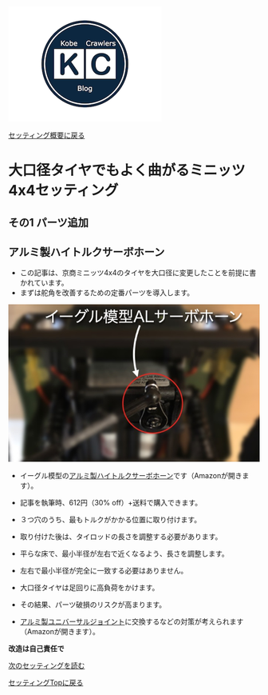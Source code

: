 [![ホーム](/logo.002.png "Kobe Crawlers")](/)

[セッティング概要に戻る](/steering_settings)

# 大口径タイヤでもよく曲がるミニッツ4x4セッティング
## その1 パーツ追加
## アルミ製ハイトルクサーボホーン

- この記事は、京商ミニッツ4x4のタイヤを大口径に変更したことを前提に書かれています。
- まずは舵角を改善するための定番パーツを導入します。

![イーグル模型アルミ製ハイトルクサーボホーン](/steering_settings/servo_horn/AL_HT_servo_horn.jpg "イーグル模型アルミ製ハイトルクサーボホーン")

- イーグル模型の[アルミ製ハイトルクサーボホーン](https://www.amazon.co.jp/gp/product/B098JQMLYK/ref=ppx_yo_dt_b_asin_title_o08_s00?ie=UTF8&amp;psc=1&_encoding=UTF8&tag=popcosme-22&linkCode=ur2&linkId=0935516457bc8d6f8d38a64c04a93254&camp=247&creative=1211)です（Amazonが開きます）。
- 記事を執筆時、612円（30% off）+送料で購入できます。
- ３つ穴のうち、最もトルクがかかる位置に取り付けます。
- 取り付けた後は、タイロッドの長さを調整する必要があります。
- 平らな床で、最小半径が左右で近くなるよう、長さを調整します。
- 左右で最小半径が完全に一致する必要はありません。

- 大口径タイヤは足回りに高負荷をかけます。
- その結果、パーツ破損のリスクが高まります。
- [アルミ製ユニバーサルジョイント](https://www.amazon.co.jp/gp/product/B0BTHB4CYV/ref=ppx_yo_dt_b_asin_title_o01_s00?ie=UTF8&amp;psc=1&_encoding=UTF8&tag=popcosme-22&linkCode=ur2&linkId=3c239cdc2d78dfa2bb3047337e268b05&camp=247&creative=1211)に交換するなどの対策が考えられます（Amazonが開きます）。

**改造は自己責任で**

[次のセッティングを読む](/steering_settings/spring_invalidation)

[セッティングTopに戻る](/steering_settings)
